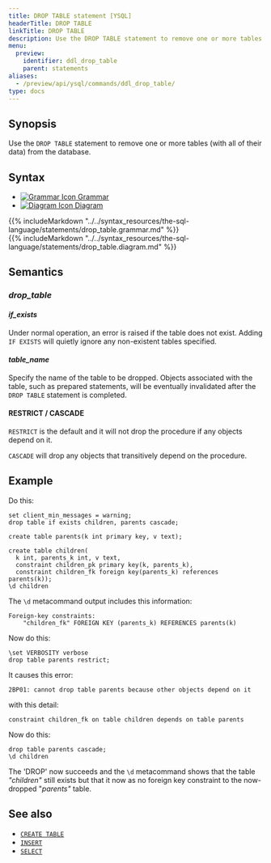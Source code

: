 ```yaml
---
title: DROP TABLE statement [YSQL]
headerTitle: DROP TABLE
linkTitle: DROP TABLE
description: Use the DROP TABLE statement to remove one or more tables (with all of their data) from the database.
menu:
  preview:
    identifier: ddl_drop_table
    parent: statements
aliases:
  - /preview/api/ysql/commands/ddl_drop_table/
type: docs
---
```


## Synopsis

Use the `DROP TABLE` statement to remove one or more tables (with all of their data) from the database.

## Syntax

<ul class="nav nav-tabs nav-tabs-yb">
  <li >
    <a href="#grammar" class="nav-link active" id="grammar-tab" data-toggle="tab" role="tab" aria-controls="grammar" aria-selected="true">
      <img src="/icons/file-lines.svg" alt="Grammar Icon">
      Grammar
    </a>
  </li>
  <li>
    <a href="#diagram" class="nav-link" id="diagram-tab" data-toggle="tab" role="tab" aria-controls="diagram" aria-selected="false">
      <img src="/icons/diagram.svg" alt="Diagram Icon">
      Diagram
    </a>
  </li>
</ul>

<div class="tab-content">
  <div id="grammar" class="tab-pane fade show active" role="tabpanel" aria-labelledby="grammar-tab">
  {{% includeMarkdown "../../syntax_resources/the-sql-language/statements/drop_table.grammar.md" %}}
  </div>
  <div id="diagram" class="tab-pane fade" role="tabpanel" aria-labelledby="diagram-tab">
  {{% includeMarkdown "../../syntax_resources/the-sql-language/statements/drop_table.diagram.md" %}}
  </div>
</div>

## Semantics

### *drop_table*

#### *if_exists*

Under normal operation, an error is raised if the table does not exist.  Adding `IF EXISTS` will quietly ignore any non-existent tables specified.

#### *table_name*

Specify the name of the table to be dropped. Objects associated with the table, such as prepared statements, will be eventually invalidated after the `DROP TABLE` statement is completed.

#### RESTRICT / CASCADE

`RESTRICT` is the default and it will not drop the procedure if any objects depend on it.

`CASCADE` will drop any objects that transitively depend on the procedure.

## Example

Do this:

```plpgsql
set client_min_messages = warning;
drop table if exists children, parents cascade;

create table parents(k int primary key, v text);

create table children(
  k int, parents_k int, v text,
  constraint children_pk primary key(k, parents_k),
  constraint children_fk foreign key(parents_k) references parents(k));
\d children
```
The `\d` metacommand output includes this information:

```
Foreign-key constraints:
    "children_fk" FOREIGN KEY (parents_k) REFERENCES parents(k)
```
Now do this:

```plpgsql
\set VERBOSITY verbose
drop table parents restrict;
```

It causes this error:

```
2BP01: cannot drop table parents because other objects depend on it
```

with this detail:

```
constraint children_fk on table children depends on table parents
```

Now do this:

```plpgsql
drop table parents cascade;
\d children
```

The 'DROP' now succeeds and the `\d` metacommand shows that the table _"children"_ still exists but that it now as no foreign key constraint to the now-dropped "_parents"_ table.

## See also

- [`CREATE TABLE`](../ddl_create_table)
- [`INSERT`](../dml_insert)
- [`SELECT`](../dml_select/)
